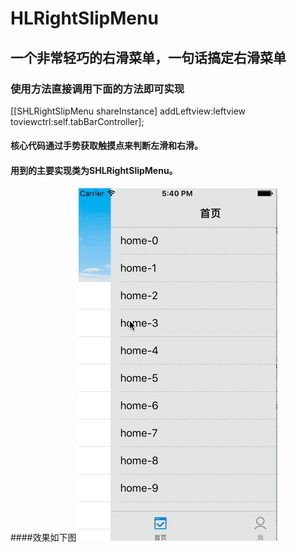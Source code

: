# HLRightSlipMenu
## 一个非常轻巧的右滑菜单，一句话搞定右滑菜单
### 使用方法直接调用下面的方法即可实现   
[[SHLRightSlipMenu shareInstance] addLeftview:leftview toviewctrl:self.tabBarController];
#### 核心代码通过手势获取触摸点来判断左滑和右滑。
#### 用到的主要实现类为SHLRightSlipMenu。
####效果如下图
![image](https://github.com/hellen2015/HLRightSlipMenu/blob/master/2017-04-07%2017_44_08.gif)
